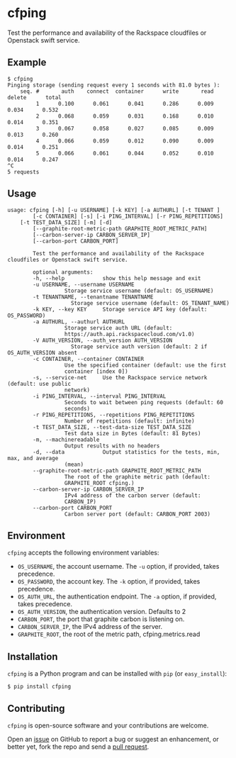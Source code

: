 cfping
======

Test the performance and availability of the Rackspace cloudfiles or Openstack swift service.


Example
-------

    $ cfping
    Pinging storage (sending request every 1 seconds with 81.0 bytes ):
        seq. #       auth    connect  container      write       read     delete      total
             1      0.100      0.061      0.041      0.286      0.009      0.034      0.532
             2      0.068      0.059      0.031      0.168      0.010      0.014      0.351
             3      0.067      0.058      0.027      0.085      0.009      0.013      0.260
             4      0.066      0.059      0.012      0.090      0.009      0.014      0.251
             5      0.066      0.061      0.044      0.052      0.010      0.014      0.247
    ^C
    5 requests


Usage
-----

    usage: cfping [-h] [-u USERNAME] [-k KEY] [-a AUTHURL] [-t TENANT ]
            [-c CONTAINER] [-s] [-i PING_INTERVAL] [-r PING_REPETITIONS]
	    [-t TEST_DATA_SIZE] [-m] [-d]
            [--graphite-root-metric-path GRAPHITE_ROOT_METRIC_PATH]
            [--carbon-server-ip CARBON_SERVER_IP]
            [--carbon-port CARBON_PORT]

            Test the performance and availability of the Rackspace cloudfiles or Openstack swift service.

            optional arguments:
            -h, --help            show this help message and exit
            -u USERNAME, --username USERNAME
                      Storage service username (default: OS_USERNAME)
            -t TENANTNAME, --tenantname TENANTNAME
                        Storage service username (default: OS_TENANT_NAME)	
            -k KEY, --key KEY     Storage service API key (default: OS_PASSWORD)
            -a AUTHURL, --authurl AUTHURL
                      Storage service auth URL (default:
                      https://auth.api.rackspacecloud.com/v1.0)
            -V AUTH_VERSION, --auth_version AUTH_VERSION
                        Storage service auth version (default: 2 if OS_AUTH_VERSION absent
            -c CONTAINER, --container CONTAINER
                      Use the specified container (default: use the first
                      container [index 0])
            -s, --service-net     Use the Rackspace service network (default: use public
                      network)
            -i PING_INTERVAL, --interval PING_INTERVAL
                      Seconds to wait between ping requests (default: 60
                      seconds)
            -r PING_REPETITIONS, --repetitions PING_REPETITIONS
                      Number of repetitions (default: infinite) 
            -t TEST_DATA_SIZE, --test-data-size TEST_DATA_SIZE
                      Test data size in Bytes (default: 81 Bytes)
            -m, --machinereadable
                      Output results with no headers
            -d, --data            Output statistics for the tests, min, max, and average
                      (mean)
            --graphite-root-metric-path GRAPHITE_ROOT_METRIC_PATH
                      The root of the graphite metric path (default:
                      GRAPHITE_ROOT cfping.)
            --carbon-server-ip CARBON_SERVER_IP
                      IPv4 address of the carbon server (default:
                      CARBON_IP)
            --carbon-port CARBON_PORT
                      Carbon server port (default: CARBON_PORT 2003)


Environment
-----------

`cfping` accepts the following environment variables:

* `OS_USERNAME`, the account username. The `-u` option, if provided, takes precedence.
* `OS_PASSWORD`, the account key. The `-k` option, if provided, takes precedence.
* `OS_AUTH_URL`, the authentication endpoint. The `-a` option, if provided, takes precedence.
* `OS_AUTH_VERSION`, the authentication version. Defaults to 2
* `CARBON_PORT`, the port that graphite carbon is listening on.
* `CARBON_SERVER_IP`, the IPv4 address of the server.
* `GRAPHITE_ROOT`, the root of the metric path, cfping.metrics.read

Installation
------------

`cfping` is a Python program and can be installed with `pip` (or `easy_install`):

    $ pip install cfping


Contributing
------------

`cfping` is open-source software and your contributions are welcome.

Open an [issue](https://github.com/claymation/cfping/issues) on GitHub to report a bug or suggest an enhancement,
or better yet, fork the repo and send a [pull request](https://github.com/claymation/cfping/pulls).
